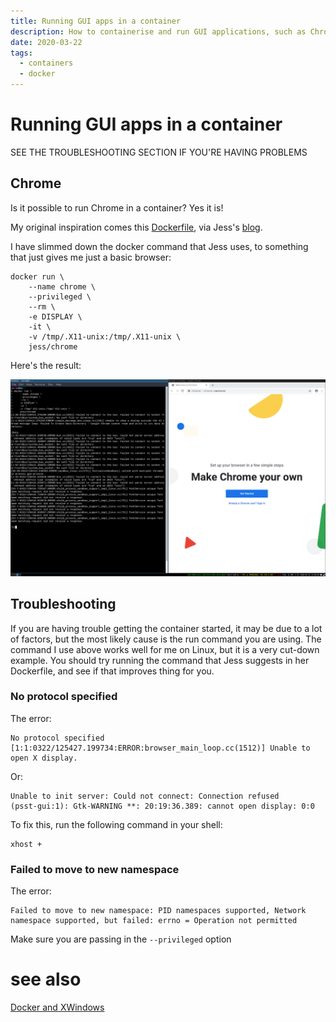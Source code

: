```yaml
---
title: Running GUI apps in a container
description: How to containerise and run GUI applications, such as Chrome, inside a container
date: 2020-03-22
tags:
  - containers
  - docker
---
```


# Running GUI apps in a container

SEE THE TROUBLESHOOTING SECTION IF YOU'RE HAVING PROBLEMS

## Chrome

Is it possible to run Chrome in a container? Yes it is!

My original inspiration comes this [Dockerfile](https://github.com/jessfraz/dockerfiles/blob/master/chrome/stable/Dockerfile), 
via Jess's [blog](https://blog.jessfraz.com/post/docker-containers-on-the-desktop/).

I have slimmed down the docker command that Jess uses, to something
that just gives me just a basic browser:

```
docker run \
    --name chrome \
    --privileged \
    --rm \
    -e DISPLAY \
    -it \
    -v /tmp/.X11-unix:/tmp/.X11-unix \
    jess/chrome
```

Here's the result:

![chrome](/assets/containers_chrome.png)

## Troubleshooting

If you are having trouble getting the container started, it may be due to a lot
of factors, but the most likely cause is the run command you are using. The
command I use above works well for me on Linux, but it is a very cut-down
example. You should try running the command that Jess suggests in her
Dockerfile, and see if that improves thing for you.

### No protocol specified

The error:
```
No protocol specified
[1:1:0322/125427.199734:ERROR:browser_main_loop.cc(1512)] Unable to open X display.
```

Or:

	Unable to init server: Could not connect: Connection refused
	(psst-gui:1): Gtk-WARNING **: 20:19:36.389: cannot open display: 0:0


To fix this, run the following command in your shell:

```
xhost +
```

### Failed to move to new namespace

The error:
```
Failed to move to new namespace: PID namespaces supported, Network namespace supported, but failed: errno = Operation not permitted
```

Make sure you are passing in the `--privileged` option

# see also
[Docker and XWindows](Docker%20and%20XWindows.md)